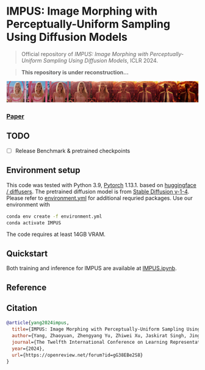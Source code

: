 # IMPUS: Image Morphing with Perceptually-Uniform Sampling Using Diffusion Models  
     
> Official repository of *IMPUS: Image Morphing with Perceptually-Uniform Sampling Using Diffusion Models*, ICLR 2024.

> **This repository is under reconstruction...**

![teaser](teaser/barbie_oppen.jpg)

### [Paper](https://openreview.net/pdf?id=gG38EBe2S8)

## TODO 

- [ ] Release Benchmark & pretrained checkpoints  

## Environment setup 

This code was tested with Python 3.9, [Pytorch](https://pytorch.org/) 1.13.1. based on [huggingface / diffusers](https://github.com/huggingface/diffusers#readme). The pretrained diffusion model is from [Stable Diffusion v-1-4](https://huggingface.co/CompVis/stable-diffusion-v1-4). Please refer to [environment.yml](environment.yml) for additional requried packages. Use our environment with 

```bash
conda env create -f environment.yml
conda activate IMPUS
```

The code requires at least 14GB VRAM.

## Quickstart

Both training and inference for IMPUS are available at [IMPUS.ipynb](IMPUS.ipynb).

## Reference

## Citation 
```bibtex
@article{yang2024impus,
  title={IMPUS: Image Morphing with Perceptually-Uniform Sampling Using Diffusion Models},
  author={Yang, Zhaoyuan, Zhengyang Yu, Zhiwei Xu, Jaskirat Singh, Jing Zhang, Dylan Campbell, Peter Tu, and Richard Hartley},
  journal={The Twelfth International Conference on Learning Representations},
  year={2024},
  url={https://openreview.net/forum?id=gG38EBe2S8}
}
```